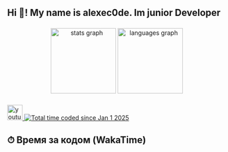 <h2 align="left">Hi 👋! My name is alexec0de. Im junior Developer</h2>

###

<div align="center">
  <img src="https://github-readme-stats.vercel.app/api?username=alexec0de&hide_title=false&hide_rank=false&show_icons=true&include_all_commits=true&count_private=true&disable_animations=false&theme=dracula&locale=en&hide_border=false" height="150" alt="stats graph"  />
  <img src="https://github-readme-stats.vercel.app/api/top-langs?username=alexec0de&locale=en&hide_title=false&layout=compact&card_width=320&langs_count=5&theme=dracula&hide_border=false" height="150" alt="languages graph"  />
</div>

###



###

###

<div align="left">
  <a href="https://www.youtube.com/@alexec0de" target="_blank">
    <img src="https://img.shields.io/static/v1?message=Youtube&logo=youtube&label=&color=FF0000&logoColor=white&labelColor=&style=for-the-badge" height="35" alt="youtube logo"  />
  </a>
  <a href="https://wakatime.com/@f9eee551-10d5-42e9-86c9-5fe122f36a5d"><img src="https://wakatime.com/badge/user/f9eee551-10d5-42e9-86c9-5fe122f36a5d.svg" alt="Total time coded since Jan 1 2025" /></a>
 
</div>

###

<div align="left">

  ## ⏱ Время за кодом (WakaTime)
  <!--START_SECTION:waka-->
  <!--END_SECTION:waka-->

</div>

